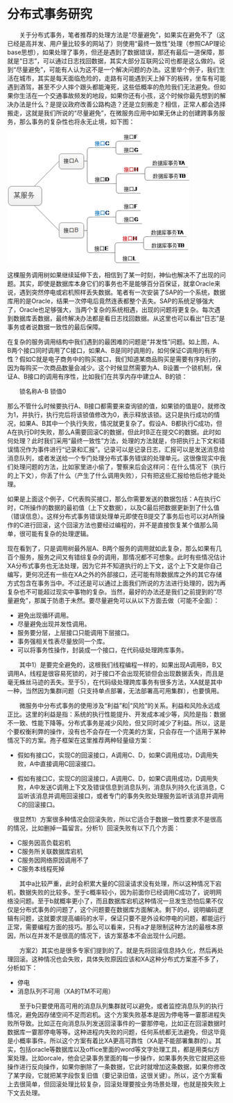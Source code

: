 # 分布式事务研究



　　关于分布式事务，笔者推荐的处理方法是“尽量避免”，如果实在避免不了（这已经是高并发、用户量比较多的网站了）则使用“最终一致性”处理（参照CAP理论base思想），如果处理了事务，但还是遇到了数据错误，那还有最后一道保障，那就是“日志”，可以通过日志找回数据，其实大部分互联网公司也都是这么做的。说到“尽量避免”，可能有人认为这不是一个解决问题的办法。这里举个例子，我们生活在城市，其实是每天面临危险的，走路有可能遇到天上掉下的板砖，坐车有可能遇到酒驾，甚至不少人摔个跟头都能淹死，这些低概率的危险我们无法避免。但如果你生活在一个交通事故频发的地段，如果你还有小孩，这个时候你最先想到的解决办法是什么？是提议政府改善公路构造？还是立刻搬走？相信，正常人都会选择搬走，这就是我们所说的“尽量避免”，在微服务应用中如果无休止的创建跨事务服务，那么事务的复杂性也将永无止境，如下图：

![](image/4758-20151102140654289-1511678563.png)

​       这棵服务调用树如果继续延伸下去，相信到了某一时刻，神仙也解决不了出现的问题。其实，即使是数据库本身它们的事务也不是能够百分百保证，就拿Oracle来说，遇到突然停电或宕机照样丢失数据。笔者有一次安装了SAP的一个系统，数据库用的是Oracle，结果一次停电后竟然连表都整个丢失。SAP的系统足够强大了，Oracle也足够强大，当两个复杂的系统相遇，出现的问题将更复杂。每次遇到数据库丢数据，最终解决办法都是看日志找回数据。从这里也可以看出“日志”是事务或者说数据一致性的最后保障。

​       在复杂的服务调用结构中我们遇到的最困难的问题是“并发性”问题。如上图，A、B两个接口同时调用了C接口，如果A、B是同时调用的，如何保证C调用的有序性？假如C就是电子商务中的购买接口，我们知道某商品购买是需要有序执行的，因为每购买一次商品数量会减少。这个时候显然需要为A、B设置一个锁机制，保证A、B接口的调用有序性，比如我们在共享内存中建立A、B的锁：      

　　锁名称A-B   锁值0

​      那么不管什么时候要执行A、B接口都需要来查询锁的值，如果锁的值是0，就修改为1，并执行，执行完后将该锁值修改为0，表示释放该锁。这只是执行成功的情况，如果A、B其中一个执行失败，情况就更复杂了。假设A、B都执行C成功，但A在执行D时失败，那么A需要回滚C的数据，但此时B正在提交C的数据。此时如何处理？此时我们采用“最终一致性”方法，处理的方法就是，你把执行上下文和错误情况作为事件进行“记录和汇报”。记录可以是记录日志，汇报可以是发送消息给消息队列，或者发送给一个专门处理分布式事务错误的处理单元。这很像现实中我们处理问题的方法，比如家里进小偷了，警察来后会这样问：在什么情况下（执行的上下文），你丢了什么（产生了什么调用失败），只有把这些汇报给他后他才能处理。

​      如果是上面这个例子，C代表购买接口，那么你需要发送的数据包括：A在执行C时，C所操作的数据的最初值（上下文数据），以及C最后把数据更新到了什么值（错误信息）。这样分布式事务错误处理单元即使在B提交了事务后也可以对A所操作的C进行回滚，这个回滚方法也要经过编程的，并不是直接恢复某个值那么简单，很可能有复杂的处理逻辑。

​      现在看到了，只是调用树最外层A、B两个服务的调用就如此复杂，那么如果有几百个服务，服务之间又有错综复杂的调用，那情况都不可想象。此时有些情况估计XA分布式事务也无法处理，因为它并不知道执行的上下文，这个上下文是你自己编写，更何况还有一些在XA之外的外部接口，还可能有除数据库之外的其它存储方式包含在事务当中。不过还是可以通过上面我们所说的方法进行处理的，因为再复杂也不可能超过现实中事物的复杂。当然，最好的办法还是我们之前提到的“尽量避免”，那属于防患于未然。要尽量避免可以从以下方面去做（可能不全面）：

*   避免出现循环调用。
*   尽量避免出现并发性调用。
*   服务要分层，上层接口只能调用下层接口。
*   事务强相关性表尽量放同一个库。
*   可以将事务性操作，封装成一个接口，在代码级处理跨库事务。

　　其中1）是要完全避免的，这根我们线程编程一样的，如果出现A调用B，B又调用A，线程是很容易死锁的，对于接口不会出现死锁但会出现数据丢失，而且是毫无蛛丝马迹的丢失。至于5），在代码级处理跨库事务有很多方法，XA就是其中一种，当然因为集群问题（只支持单点部署，无法部署高可用集群），也要慎用。

　　微服务中分布式事务的使用涉及“利益”和|“风险”的关系。利益和风险永远成正比。这里的利益是指：系统的执行性能提升、开发成本减少等，风险是指：数据不一致、性能下降等。分布式事务是减少风险，但又同时减少了利益。所以，这是个要权衡利弊的操作，没有也不会存在一个完美的方案，只会存在一个适用于某种情况下的方案。孢子框架在这里推荐两种轻量级方案：

*   假如有接口C，实现C的回滚接口，A调用C、D，如果C调用成功，D调用失败，A中直接调用C回滚接口。


*   假如有接口C，实现C的回滚接口，A调用C、D，如果C调用成功，D调用失败，A中发送C调用上下文及错误信息到消息队列，消息队列持久化该消息，C监听该消息并调用回滚接口，或者专门的事务失败处理服务监听该消息并调用C的回滚接口。

　很显然1）方案很多种情况会回滚失败，所以它适合于数据一致性要求不是很高的情况，比如删掉一篇留言。分析1）回滚失败有以下几个方面：

*    C服务因高负载宕机
*   C服务所关联数据库宕机
*   C服务因网络原因调用不了
*    C服务本线程死掉

　　其中a比较严重，此时会积累大量的C回滚请求没有处理，所以这种情况下宕机，数据失败的比较多。至于c概率较小，因为前面你已经调用C成功了，说明网络没问题。至于b就概率更小了，而且数据库宕机这种情况一旦发生恐怕后果不仅仅是分布式事务的问题了，这个问题要在数据库方面解决。剩下的d，说明编码逻辑有问题，这就要求提高编码的水平，保证只要不是外设和停电的问题，都能运行正常，需要编程方面的技巧。那么可以看来，只有a才是限制这种方法的最根本原因，所以在并发不是很高的情况下，该方案基本不会出现什么问题。

　　方案2）其实也是很多专家们提到的了。就是先将回滚信息持久化，然后再处理回滚。这种情况也会失败，具体失败原因应该和XA这种分布式方案差不多了，分析如下：

*   停电
*   消息队列不可用（XA的TM不可用）

　　至于b只要使用高可用的消息队列集群就可以避免，或者监控消息队列的执行情况，避免因存储空间不足而宕机。这个方案失败基本是因为停电等一霎那进程失败所导致。比如正在向消息队列发送回滚事件的一霎那停电，比如正在回滚数据时数据库一霎那停电等等。这种进程内失败的问题，任何系统都无法避免，但这毕竟是小概率事件。所以这个方案有着比XA更高可靠性（XA是不能部署集群的）。其实，包括oracle等数据库以及office里面的word等文字处理工具，都是用类似方案处理。比如orcale，他会记录事务里面的每一步操作，如果事务失败它就把这些操作进行反向操作，如果你删除了一条数据，它此时就增加这条数据，如果你修改了某字段，它就把某字段恢复旧值（要记录旧值，这很关键）。所以，这个方案看上去很简单，但回滚处理比较复杂，回滚处理要按业务场景处理，也就是按失败上下文去处理。